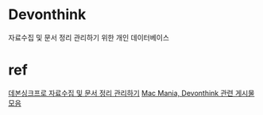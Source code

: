 # Devonthink
자료수집 및 문서 정리 관리하기 위한 개인 데이터베이스


# ref
[데본싱크프로 자료수집 및 문서 정리 관리하기](https://namsieon.com/1366)
[Mac Mania, Devonthink 관련 게시물 모음](https://docs.google.com/spreadsheets/d/1-3_2riQcU2ImsiFTz7gyUWNbjaMNJXRwAdhcse0oEDQ/edit#gid=0)